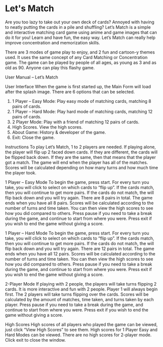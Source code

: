 Let's Match
===========
Are you too lazy to take out your own deck of cards? Annoyed with having to neatly putting the cards in a pile and shuffling? Let’s Match is a simple and interactive matching card game using anime and game images that can do it for you! Learn and have fun, the easy way. Let’s Match can really help improve concentration and memorization skills. 

There are 3 modes of game play to enjoy, and 2 fun and cartoon-y themes used. It uses the same concept of any Card Matching or Concentration game. The game can be played by people of all ages, as young as 3 and as old as 90. Anyone can play this flashy game. 

User Manual – Let’s Match
 
User Interface
	When the game is first started up, the Main Form will load after the splash image. There are 6 options that can be selected. 

1.	1 Player – Easy Mode: Play easy mode of matching cards, matching 8 pairs of cards. 
2.	1 Player – Hard Mode: Play hard mode of matching cards, matching 12 pairs of cards. 
3.	2 Player Mode: Play with a friend of matching 12 pairs of cards. 
4.	High Scores. View the high scores.
5.	About Game: History & developer of the game. 
6.	Exit: Close the game.

Instructions
	To play Let’s Match, 1 to 2 players are needed. If playing alone, the player will flip up 2 faced down cards. If they are different, the cards will be flipped back down. If they are the same, then that means that the player got a match. The game will end when the player has all of the matches. Scores will be calculated depending on how many turns and how much time the player took. 

1 Player – Easy Mode
	To begin the game, press start. For every turn you take, you will click to select on which cards to “flip up”. If the cards match, then you will continue to get more pairs. If the cards do not match, the will flip back down and you will try again. There are 8 pairs in total. The game ends when you have all 8 pairs. Scores will be calculated according to the number of turns and time taken. You can then view the high scores to see how you did compared to others. 
	Press pause if you need to take a break during the game, and continue to start from where you were. Press exit if you wish to end the game without giving a score. 

1 Player – Hard Mode
	To begin the game, press start. For every turn you take, you will click to select on which cards to “flip up”. If the cards match, then you will continue to get more pairs. If the cards do not match, the will flip back down and you will try again. There are 12 pairs in total. The game ends when you have all 12 pairs. Scores will be calculated according to the number of turns and time taken. You can then view the high scores to see how you did compared to others. 
	Press pause if you need to take a break during the game, and continue to start from where you were. Press exit if you wish to end the game without giving a score.

2-Player Mode
If playing with 2 people, the players will take turns flipping 2 cards. It is more interactive and fun with 2 people. Player 1 will always begin first. The 2 players will take turns flipping over the cards. Scores will be calculated by the amount of matches, time taken, and turns taken by each player. 
Press pause if you need to take a break during the game, and continue to start from where you were. Press exit if you wish to end the game without giving a score.

High Scores
High scores of all players who played the game can be viewed, just click “View High Scores” to see them. High scores for 1 Player Easy and Hard Modes can be viewed. There are no high scores for 2-player mode.
Click exit to close the window.
